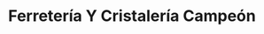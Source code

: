 ---
title: "Ferretería Y Cristalería Campeón"
url: /caicedonia/ferreteria-y-cristaleria-campeon/
shop: Eisenwaren
---